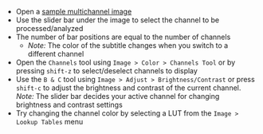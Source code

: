 - Open a [sample multichannel image](https://github.com/NEUBIAS/training-resources/raw/master/image_data/xyc_16bit__cell_dna_mts_actin.tif)
- Use the slider bar under the image to select the channel to be processed/analyzed
- The number of bar positions are equal to the number of channels
  - _Note:_ The color of the subtitle changes when you switch to a different channel
- Open the `Channels` tool using `Image > Color > Channels Tool` or by pressing `shift-z` to select/deselect channels to display
- Use the `B & C` tool using `Image > Adjust > Brightness/Contrast` or press `shift-c` to adjust the brightness and contrast of the current channel. _Note:_ The slider bar decides your active channel for changing brightness and contrast settings
- Try changing the channel color by selecting a LUT from the `Image > Lookup Tables` menu
